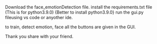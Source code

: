 Download the face_emotionDetection file.
install the requirements.txt file (This is for python3.9.0)   {Better to install python3.9.0}
run the gui.py fileusing vs code or anyother ide.

to train, detect emotion, face all the buttons are given in the GUI.

Thank you share with your friend.
